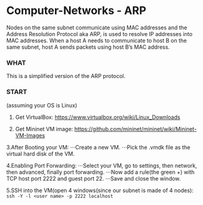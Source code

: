 # Computer-Networks - ARP

Nodes	 on	 the	 same	 subnet	 communicate	 using	 MAC	 addresses	 and	 the	 Address	 Resolution	
Protocol aka ARP,	 is	 used	 to	 resolve	 IP	 addresses	 into	 MAC	 addresses.	 When	 a host	 A	 needs	 to	
communicate	to	host	B	on	the	same	subnet,	host	A	sends	packets	using	host	B’s	MAC	address.	

### WHAT

This is a simplified	version	of the	ARP	protocol.

### START
(assuming your OS is Linux)

1. Get VirtualBox:
https://www.virtualbox.org/wiki/Linux_Downloads

2. Get Mininet VM image:
https://github.com/mininet/mininet/wiki/Mininet-VM-Images

3.After Booting your VM:
⋅⋅⋅Create a new VM.
⋅⋅⋅Pick the .vmdk file as the virtual hard disk of the VM.

4.Enabling Port Forwarding:
⋅⋅⋅Select your VM, go to settings, then network, then advanced, finally port forwarding.
⋅⋅⋅Now add a rule(the green +) with TCP host port 2222 and guest port 22.
⋅⋅⋅Save and close the window.

5.SSH into the VM(open 4 windows(since our subnet is made of 4 nodes):
` ssh -Y -l <user name> -p 2222 localhost`

